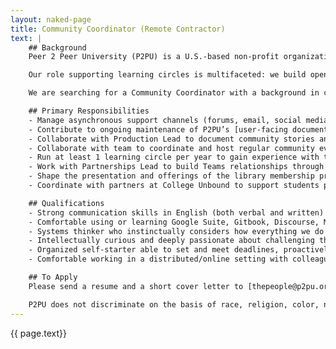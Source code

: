 ```yaml
---
layout: naked-page
title: Community Coordinator (Remote Contractor)
text: |
    ## Background
    Peer 2 Peer University (P2PU) is a U.S.-based non-profit organization that supports peer learning around the world through a model we call learning circles: study groups that meet in public spaces to work through free educational materials together. We are a small team with staff in Berlin, Cape Town, Detroit, and Phoenix.

    Our role supporting learning circles is multifaceted: we build open source software for managing meetings, we train groups to facilitate learning circles, we maintain an online community for facilitators, and we develop and curate open educational resources. In late 2021, we’re launching two exciting new initiatives: an institutional membership program for library systems (“Teams”) and a pilot for [credit-bearing learning circles](https://info.p2pu.org/2021/07/21/bringing-college-credits-to-libraries-with-peer-led-learning-circles/) in partnership with College Unbound. 

    We are searching for a Community Coordinator with a background in community experience and customer support to oversee our existing virtual community, help support our new initiatives, and define a meaningful overlap between the two. To start, the community coordinator role will be a 4 day/week contract position (32 hours/week; ideally Monday-Thursday) for one year with the hope and intent to extend. You can be based anywhere so long as your working day overlaps with 9–12PM Eastern US time. Salary starts at USD $40,000.

    ## Primary Responsibilities
    - Manage asynchronous support channels (forums, email, social media) to answer questions and orient new community members (approx. 5–10 inquiries/week)
    - Contribute to ongoing maintenance of P2PU’s [user-facing documentation](https://handbook.p2pu.org/) and [community-curated course library](https://www.p2pu.org/en/courses/)
    - Collaborate with Production Lead to document community stories and insights across public news channels (newsletters, blog posts, social media)
    - Collaborate with team to coordinate and host regular community events (monthly calls, yearly gatherings)
    - Run at least 1 learning circle per year to gain experience with the model, test P2PU’s software tools, and explore new learning materials
    - Work with Partnerships Lead to build Teams relationships through onboarding, facilitation training, 1:1 support hours, and quarterly check-in calls
    - Shape the presentation and offerings of the library membership program by documenting success stories and collecting member feedback on desired updates to learning materials, software features, and support systems
    - Coordinate with partners at College Unbound to support students participating in learning circles for academic credit

    ## Qualifications
    - Strong communication skills in English (both verbal and written) across a variety of mediums and audiences (including those with limited English or digital literacy). Communication skills in other languages are a plus! 
    - Comfortable using or learning Google Suite, Gitbook, Discourse, Mailchimp, Wordpress, and Github. (A basic understanding of writing Markdown will come in handy too.)
    - Systems thinker who instinctually considers how everything we do contributes to the bigger picture.
    - Intellectually curious and deeply passionate about challenging the hegemony of formal education through community-based learning. Desire to learn new things about both technology and education.
    - Organized self-starter able to set and meet deadlines, proactively communicate, and create or improve internal processes when needed. 
    - Comfortable working in a distributed/online setting with colleagues across a 9-hour time zone range and able to travel globally up to 4 weeks/year (when it's safe to do so).

    ## To Apply
    Please send a resume and a short cover letter to [thepeople@p2pu.org](mailto:thepeople@p2pu.org) with “Community Coordinator” in the subject line by <u><b>September 20, 2021</b></u>. In your cover letter, please let us know how this work aligns with your personal and professional interests and why you are well suited for the job.

    P2PU does not discriminate on the basis of race, religion, color, national origin, gender, sexual orientation, age, marital status, veteran status, or disability status.
---
```

<script type="application/ld+json">
{
    "@context" : "https://schema.org/",
    "@type" : "JobPosting",
    "title" : "Community Coordinator",
    "description" : "{{page.text | markdownify | strip_newlines | replace:'"', "'" }}",
    "datePosted" : "2021-09-02",
    "validThrough" : "2021-09-20T00:00",
    "employmentType" : "CONTRACTOR",
    "hiringOrganization" : {
        "@type" : "Organization",
        "name" : "Peer 2 Peer University",
        "sameAs" : "https://www.p2pu.org"
    },
    "baseSalary": {
        "@type": "MonetaryAmount",
        "currency": "USD",
        "value": {
            "@type": "QuantitativeValue",
            "value": 40000.00,
            "unitText": "YEAR"
        }
    },
    "jobLocationType": "TELECOMMUTE",
    "applicantLocationRequirements": [
  		{
    		"@type": "Country",
    		"sameAs": "https://www.wikidata.org/wiki/Q30",
    		"name": "USA"
  		},
  		{
    		"@type": "Country",
    		"sameAs": "https://www.wikidata.org/wiki/Q458",
    		"name": "European Union"
  		},
  		{
          	"@type": "Country",
    		"sameAs": "https://www.wikidata.org/wiki/Q19464773",
          	"name": "Northern America and Mexico"
  		},
  		{
          	"@type": "Country",
    		"sameAs": "https://www.wikidata.org/wiki/Q258",
          	"name": "South Africa"
  		}

	]
}
</script>

{{ page.text}}
